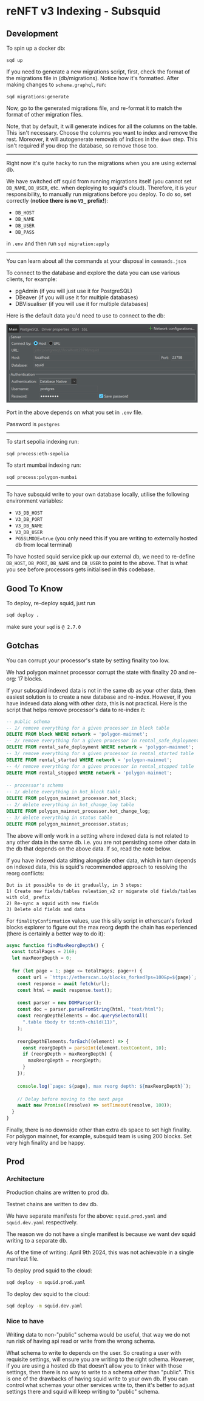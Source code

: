 # reNFT v3 Indexing - Subsquid

## Development

To spin up a docker db:

`sqd up`

If you need to generate a new migrations script, first, check the format of the migrations file in (db/migrations). Notice how it's formatted. After making changes to `schema.graphql`, run:

`sqd migrations:generate`

Now, go to the generated migrations file, and re-format it to match the format of other migration files.

Note, that by default, it will generate indices for all the columns on the table. This isn't necessary. Choose the columns you want to index and remove the rest. Moreover, it will autogenerate removals of indices in the `down` step. This isn't required if you drop the database, so remove those too.

---

Right now it's quite hacky to run the migrations when you are using external db.

We have switched off squid from running migrations itself (you cannot set `DB_NAME`, `DB_USER`, etc. when deploying to squid's cloud). Therefore, it is your responsibility, to manually run migrations before you deploy. To do so, set correctly (**notice there is no `V3_` prefix!**):

- `DB_HOST`
- `DB_NAME`
- `DB_USER`
- `DB_PASS`

in `.env` and then run `sqd migration:apply`

---

You can learn about all the commands at your disposal in `commands.json`

To connect to the database and explore the data you can use various clients, for example:

- pgAdmin (if you will just use it for PostgreSQL)
- DBeaver (if you will use it for multiple databases)
- DBVisualiser (if you will use it for multiple databases)

Here is the default data you'd need to use to connect to the db:

![squid db config](./assets/squid-db.png)

Port in the above depends on what you set in `.env` file.

Password is `postgres`

---

To start sepolia indexing run:

`sqd process:eth-sepolia`

To start mumbai indexing run:

`sqd process:polygon-mumbai`

---

To have subsquid write to your own database locally, utilise the following environment variables:

- `V3_DB_HOST`
- `V3_DB_PORT`
- `V3_DB_NAME`
- `V3_DB_USER`
- `PGSSLMODE=true` (you only need this if you are writing to externally hosted db from local terminal)

To have hosted squid service pick up our external db, we need to re-define `DB_HOST`, `DB_PORT`, `DB_NAME` and `DB_USER` to point to the above. That is what you see before processors gets initialised in this codebase.

## Good To Know

To deploy, re-deploy squid, just run

```bash
sqd deploy .
```

make sure your `sqd` is `@ 2.7.0`

## Gotchas

You can corrupt your processor's state by setting finality too low.

We had polygon mainnet processor corrupt the state with finality 20 and re-org: 17 blocks.

If your subsquid indexed data is not in the same db as your other data, then easiest
solution is to create a new database and re-index. However, if you have indexed
data along with other data, this is not practical. Here is the script that
helps remove processor's data to re-index it:

```sql
-- public schema
-- 1/ remove everything for a given processor in block table
DELETE FROM block WHERE network = 'polygon-mainnet';
-- 2/ remove everything for a given processor in rental_safe_deployment table
DELETE FROM rental_safe_deployment WHERE network = 'polygon-mainnet';
-- 3/ remove everything for a given processor in rental_started table
DELETE FROM rental_started WHERE network = 'polygon-mainnet';
-- 4/ remove everything for a given processor in rental_stopped table
DELETE FROM rental_stopped WHERE network = 'polygon-mainnet';

-- processor's schema
-- 1/ delete everything in hot_block table
DELETE FROM polygon_mainnet_processor.hot_block;
-- 2/ delete everything in hot_change_log table
DELETE FROM polygon_mainnet_processor.hot_change_log;
-- 3/ delete everything in status table
DELETE FROM polygon_mainnet_processor.status;
```

The above will only work in a setting where indexed data is not related to any
other data in the same db. i.e. you are not persisting some other data in the
db that depends on the above data. If so, read the note below.

If you have indexed data sitting alongside other data, which in turn depends on indexed data,
this is squid's recommended approach to resolving the reorg conflicts:

```
But is it possible to do it gradually, in 3 steps:
1) Create new fields/tables releation_v2 or migarate old fields/tables with old_ prefix
2) Re-sync a squid with new fields
3) Delete old fields and data
```

For `finalityConfirmation` values, use this silly script in etherscan's forked blocks
explorer to figure out the max reorg depth the chain has experienced (there is certainly
a better way to do it):

```js
async function findMaxReorgDepth() {
  const totalPages = 2169;
  let maxReorgDepth = 0;

  for (let page = 1; page <= totalPages; page++) {
    const url = `https://etherscan.io/blocks_forked?ps=100&p=${page}`;
    const response = await fetch(url);
    const html = await response.text();

    const parser = new DOMParser();
    const doc = parser.parseFromString(html, "text/html");
    const reorgDepthElements = doc.querySelectorAll(
      ".table tbody tr td:nth-child(11)",
    );

    reorgDepthElements.forEach((element) => {
      const reorgDepth = parseInt(element.textContent, 10);
      if (reorgDepth > maxReorgDepth) {
        maxReorgDepth = reorgDepth;
      }
    });

    console.log(`page: ${page}, max reorg depth: ${maxReorgDepth}`);

    // Delay before moving to the next page
    await new Promise((resolve) => setTimeout(resolve, 100));
  }
}
```

Finally, there is no downside other than extra db space to set high finality.
For polygon mainnet, for example, subsquid team is using 200 blocks. Set
very high finality and be happy.

## Prod

### Architecture

Production chains are written to prod db.

Testnet chains are written to dev db.

We have separate manifests for the above: `squid.prod.yaml` and `squid.dev.yaml` respectively.

The reason we do not have a single manifest is because we want dev squid writing to a separate db.

As of the time of writing: April 9th 2024, this was not achievable in a single manifest file.

To deploy prod squid to the cloud:

```bash
sqd deploy -m squid.prod.yaml
```

To deploy dev squid to the cloud:

```bash
sqd deploy -m squid.dev.yaml
```

### Nice to have

Writing data to non-"public" schema would be useful, that way we do not run risk of having api read or write from the wrong schema.

What schema to write to depends on the user. So creating a user with requisite settings, will ensure you are writing to the right schema. However, if you are using a hosted db that doesn't allow you to tinker with those settings, then there is no way to write to a schema other than "public". This is one of the drawbacks of having squid write to your own db. If you can control what schemas your other services write to, then it's better to adjust settings there and squid will keep writing to "public" schema.
